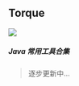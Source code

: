 ## Torque

[![](https://jitpack.io/v/suransea/torque.svg)](https://jitpack.io/#suransea/torque)


##### Java 常用工具合集

> 逐步更新中...